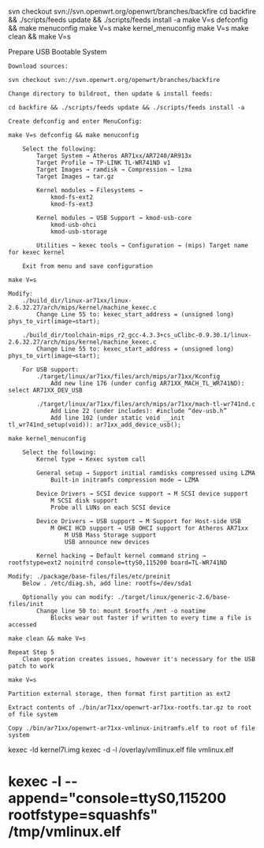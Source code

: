 svn checkout svn://svn.openwrt.org/openwrt/branches/backfire
cd backfire && ./scripts/feeds update && ./scripts/feeds install -a
make V=s defconfig && make menuconfig
make V=s
make kernel_menuconfig
make V=s
make clean && make V=s

Prepare USB Bootable System

    Download sources:

    svn checkout svn://svn.openwrt.org/openwrt/branches/backfire

    Change directory to bildroot, then update & install feeds:

    cd backfire && ./scripts/feeds update && ./scripts/feeds install -a

    Create defconfig and enter MenuConfig:

    make V=s defconfig && make menuconfig

        Select the following:
            Target System → Atheros AR71xx/AR7240/AR913x
            Target Profile → TP-LINK TL-WR741ND v1
            Target Images → ramdisk → Compression → lzma
            Target Images → tar.gz

            Kernel modules → Filesystems →
                kmod-fs-ext2
                kmod-fs-ext3

            Kernel modules → USB Support → kmod-usb-core
                kmod-usb-ohci
                kmod-usb-storage

            Utilities → kexec tools → Configuration → (mips) Target name for kexec kernel

        Exit from menu and save configuration

    make V=s

    Modify:
        ./build_dir/linux-ar71xx/linux-2.6.32.27/arch/mips/kernel/machine_kexec.c
            Change Line 55 to: kexec_start_address = (unsigned long) phys_to_virt(image→start);

        ./build_dir/toolchain-mips_r2_gcc-4.3.3+cs_uClibc-0.9.30.1/linux-2.6.32.27/arch/mips/kernel/machine_kexec.c
            Change Line 55 to: kexec_start_address = (unsigned long) phys_to_virt(image→start);

        For USB support:
            ./target/linux/ar71xx/files/arch/mips/ar71xx/Kconfig
                Add new line 176 (under config AR71XX_MACH_TL_WR741ND): select AR71XX_DEV_USB

            ./target/linux/ar71xx/files/arch/mips/ar71xx/mach-tl-wr741nd.c
                Add Line 22 (under includes): #include “dev-usb.h”
                Add line 102 (under static void __init tl_wr741nd_setup(void)): ar71xx_add_device_usb();

    make kernel_menuconfig

        Select the following:
            Kernel type → Kexec system call

            General setup → Support initial ramdisks compressed using LZMA
                Built-in initramfs compression mode → LZMA

            Device Drivers → SCSI device support → M SCSI device support
                M SCSI disk support
                Probe all LUNs on each SCSI device

            Device Drivers → USB support → M Support for Host-side USB
                M OHCI HCD support → USB OHCI support for Atheros AR71xx
                    M USB Mass Storage support
                    USB announce new devices

            Kernel hacking → Default kernel command string → rootfstype=ext2 noinitrd console=ttyS0,115200 board=TL-WR741ND

    Modify: ./package/base-files/files/etc/preinit
        Below . /etc/diag.sh, add line: rootfs=/dev/sda1

        Optionally you can modify: ./target/linux/generic-2.6/base-files/init
            Change line 50 to: mount $rootfs /mnt -o noatime
                Blocks wear out faster if written to every time a file is accessed

    make clean && make V=s

    Repeat Step 5
        Clean operation creates issues, however it's necessary for the USB patch to work

    make V=s

    Partition external storage, then format first partition as ext2

    Extract contents of ./bin/ar71xx/openwrt-ar71xx-rootfs.tar.gz to root of file system

    Copy ./bin/ar71xx/openwrt-ar71xx-vmlinux-initramfs.elf to root of file system




kexec -ld kernel7l.img
kexec -d -l /overlay/vmllinux.elf
 file vmlinux.elf 

# kexec -l --append="console=ttyS0,115200 rootfstype=squashfs" /tmp/vmlinux.elf 


